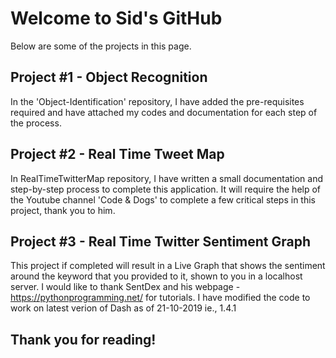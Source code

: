 # Welcome to Sid's GitHub

Below are some of the projects in this page.

## Project #1 - Object Recognition

In the 'Object-Identification' repository, I have added the pre-requisites required and have attached my codes and documentation for each step of the process.

## Project #2 - Real Time Tweet Map

In 	RealTimeTwitterMap repository, I have written a small documentation and step-by-step process to complete this application. It will require the help of the Youtube channel 'Code & Dogs' to complete a few critical steps in this project, thank you to him.

## Project #3 - Real Time Twitter Sentiment Graph

This project if completed will result in a Live Graph that shows the sentiment around the keyword that you provided to it, shown to you in a localhost server. I would like to thank SentDex and his webpage - https://pythonprogramming.net/ for tutorials. I have modified the code to work on latest verion of Dash as of 21-10-2019 ie., 1.4.1

## Thank you for reading!
